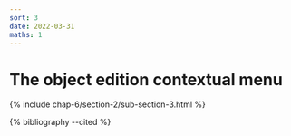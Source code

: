 ```yaml
---
sort: 3
date: 2022-03-31
maths: 1
---
```


# The object edition contextual menu

{% include chap-6/section-2/sub-section-3.html %}

{% bibliography --cited %}


